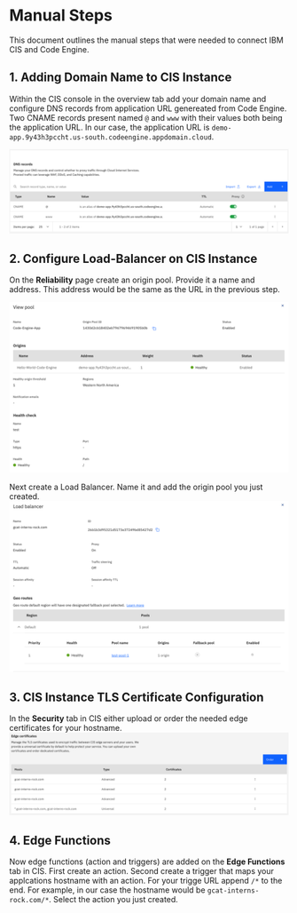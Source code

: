 # Manual Steps
This document outlines the manual steps that were needed to connect IBM CIS and Code Engine.

## 1. Adding Domain Name to CIS Instance
Within the CIS console in the overview tab add your domain name and configure DNS records from application URL genereated from Code Engine. Two CNAME records present named `@` and `www` with their values both being the application URL. In our case, the application URL is `demo-app.9y43h3pccht.us-south.codeengine.appdomain.cloud`.

![DNS Records in CIS Console](./images/dns-records.png)

## 2. Configure Load-Balancer on CIS Instance
On the **Reliability** page create an origin pool. Provide it a name and address. This address would be the same as the URL in the previous step.

![Origin Pool in CIS Console](./images/origin-pool.png)

Next create a Load Balancer. Name it and add the origin pool you just created.
![Load Balancer in CIS Console](./images/load-balancer.png)

## 3. CIS Instance TLS Certificate Configuration
In the **Security** tab in CIS either upload or order the needed edge certificates for your hostname.
![Edge Certificates](./images/edge-certificates.png)

## 4. Edge Functions
Now edge functions (action and triggers) are added on the **Edge Functions** tab in CIS. First create an action. Second create a trigger that maps your applcations hostname with an action. For your trigge URL append `/*` to the end. For example, in our case the hostname would be `gcat-interns-rock.com/*`. Select the action you just created. 